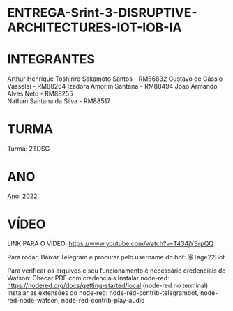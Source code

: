 # ENTREGA-Srint-3-DISRUPTIVE-ARCHITECTURES-IOT-IOB-IA

# INTEGRANTES
Arthur Henrique Toshiriro Sakamoto Santos - RM86832 
Gustavo de Cássio Vasselai - RM88264 
Izadora Amorim Santana - RM88494 
Joao Armando Alves Neto - RM88255  
Nathan Santana da Silva - RM88517

# TURMA
Turma: 2TDSG

# ANO
Ano: 2022

# VÍDEO
LINK PARA O VÍDEO: https://www.youtube.com/watch?v=T434jYSrpQQ

Para rodar:
Baixar Telegram e procurar pelo username do bot: @Tage22Bot

Para verificar os arquivos e seu funcionamento é necessário credenciais do Watson: Checar PDF com credenciais
Instalar node-red: https://nodered.org/docs/getting-started/local (node-red no terminal)
Instalar as extensões do node-red: node-red-contrib-telegrambot, node-red-node-watson, node-red-contrib-play-audio
